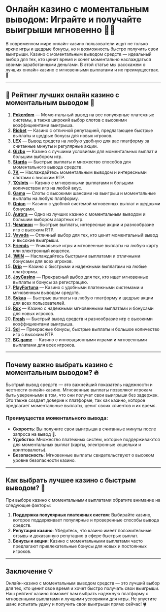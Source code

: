 # Онлайн казино с моментальным выводом: Играйте и получайте выигрыши мгновенно 🎰💸

В современном мире онлайн-казино пользователи ищут не только яркие игры и щедрые бонусы, но и возможность быстро получить свои выигрыши. Казино с моментальным выводом средств — идеальный выбор для тех, кто ценит время и хочет моментально наслаждаться своими заработанными деньгами. В этой статье мы расскажем о лучших онлайн-казино с мгновенными выплатами и их преимуществах. 🌟

---

## 🎲 Рейтинг лучших онлайн казино с моментальным выводом 🎲

1. **[Pokerdom](https://brandplay.link/4k77v2yx)** — Моментальный вывод на все популярные платежные системы, а также широкий выбор слотов с высокими коэффициентами выигрыша.
2. **[Riobet](https://brandplay.link/7xBLTPyj)** — Казино с отличной репутацией, предлагающее быстрые выплаты и щедрые бонусы для новых игроков.
3. **[LEX](https://brandplay.link/zW4hdDFV)** — Вывод средств на любую удобную для вас платформу за считанные минуты и регулярные акции.
4. **[Gizbo](https://brandplay.link/bprXw4YV)** — Казино с лучшими условиями для моментальных выплат и большим выбором игр.
5. **[Starda](https://brandplay.link/fB7xwRFL)** — Быстрые выплаты и множество способов для моментального вывода средств.
6. **[7K](https://brandplay.link/BvQyFShp)** — Наслаждайтесь моментальным выводом и интересными слотами с высоким RTP.
7. **[1Xslots](https://brandplay.link/hSB1khtr)** — Казино с мгновенными выплатами и большим количеством игр на любой вкус.
8. **[Gama](https://brandplay.link/j6NMKsDz)** — Слоты с высокими шансами на выигрыш и моментальные выплаты на любую платформу.
9. **[Onion](https://brandplay.link/zBGRVpQ9)** — Казино с удобной системой мгновенных выплат и щедрыми бонусами.
10. **[Aurora](https://10trafic-stat2.com/click/668546556bcc6313411604bd/6766/13032/subaccount)** — Одно из лучших казино с моментальным выводом и большим выбором азартных игр.
11. **[Чемпион](https://temon-gter.cfd/go/lRq?p80412p304504pcc44t17455)** — Быстрые выплаты, интересные акции и разнообразие игр с высоким RTP.
12. **[Vavada](https://vavadapartner.pro/?promo=ea5c9275-6854-4505-94fc-95ab18221945-linkb2)** — Отличный выбор для тех, кто ценит моментальный вывод и высокие выигрыши.
13. **[Friends](https://gofriends.run/linkb2)** — Уникальные игры и мгновенные выплаты на любую карту или электронный кошелек.
14. **[1WIN](https://brandplay.link/smXVpBbG)** — Наслаждайтесь быстрыми выплатами и отличными бонусами для всех игроков.
15. **[Drip](https://drp-ircp01.com/c07e6a3db)** — Казино с быстрыми и надежными выплатами на любые платформы.
16. **[JoyCasino](https://rpc30.call2me.pro/?/ru/registration?apkpop=0&partner=p24970p3291217pc98f)** — Прекрасный выбор для тех, кто ищет мгновенные выплаты и бонусы за регистрацию.
17. **[PlayFortuna](https://fortunapromo.net/alt/playfortuna/registration?0dc4a9362a71feb7e3f165fb8e766f70)** — Казино с удобными платежными системами и мгновенным выводом средств.
18. **[Sykaa](https://s-two-way.com/?source=linkb2&pid=30697)** — Быстрые выплаты на любую платформу и щедрые акции для всех пользователей.
19. **[Rox](https://rox-pvwfpjgcxe.com/cb1ee18a5)** — Казино с надежными мгновенными выплатами и бонусами для новых игроков.
20. **[Fresh](https://fresh-eumwkxwao.com/c3f7b485d)** — Быстрый вывод средств и разнообразие игр с высокими коэффициентами выигрыша.
21. **[Sol](https://sol-mmtdzfbaco.com/cb2415bca)** — Прекрасные бонусы, быстрые выплаты и большое количество игр с высоким RTP.
22. **[BC.game](https://partnerbcgame.com/dcc53d441)** — Казино с инновационными играми и мгновенными выплатами для всех игроков.

---

## Почему важно выбрать казино с моментальным выводом? 🔥

Быстрый вывод средств — это важнейший показатель надежности и честности онлайн-казино. Мгновенные выплаты позволяют игрокам быть уверенными в том, что они получат свои выигрыши без задержек. Это также создает доверие к платформе, так как казино, которое предлагает моментальные выплаты, ценит своих клиентов и их время.

### Преимущества моментального вывода:

- **Скорость**: Вы получите свои выигрыши в считанные минуты после запроса на вывод 💸.
- **Удобство**: Множество платежных систем, которые поддерживаются для моментальных выплат (карты, электронные кошельки и криптовалюты).
- **Безопасность**: Мгновенные выплаты свидетельствуют о высоком уровне безопасности казино.

---

## Как выбрать лучшее казино с быстрым выводом? 🎯

При выборе казино с моментальными выплатами обратите внимание на следующие факторы:

1. **Поддержка популярных платежных систем**: Выбирайте казино, которое поддерживает популярные и проверенные способы вывода средств.
2. **Репутация казино**: Убедитесь, что казино имеет положительные отзывы и доказанную репутацию в сфере быстрых выплат.
3. **Бонусы и акции**: Казино с моментальными выплатами часто предлагают привлекательные бонусы для новых и постоянных игроков.

---

## Заключение 💡

Онлайн-казино с моментальным выводом средств — это лучший выбор для тех, кто ценит свое время и хочет быстро получать свои выигрыши. Наш рейтинг казино поможет вам выбрать надежную платформу с мгновенными выплатами и лучшими условиями для игры. Не упустите шанс испытать удачу и получить свои выигрыши прямо сейчас! 🍀
